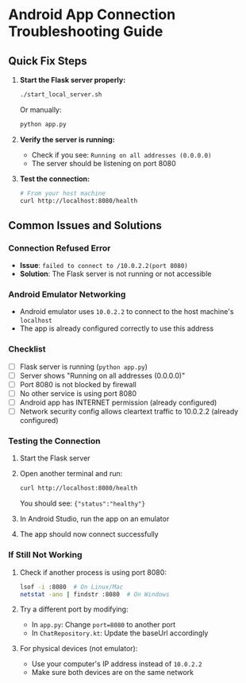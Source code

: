 # Android App Connection Troubleshooting Guide

## Quick Fix Steps

1. **Start the Flask server properly:**
   ```bash
   ./start_local_server.sh
   ```
   Or manually:
   ```bash
   python app.py
   ```

2. **Verify the server is running:**
   - Check if you see: `Running on all addresses (0.0.0.0)`
   - The server should be listening on port 8080

3. **Test the connection:**
   ```bash
   # From your host machine
   curl http://localhost:8080/health
   ```

## Common Issues and Solutions

### Connection Refused Error
- **Issue**: `failed to connect to /10.0.2.2(port 8080)`
- **Solution**: The Flask server is not running or not accessible

### Android Emulator Networking
- Android emulator uses `10.0.2.2` to connect to the host machine's `localhost`
- The app is already configured correctly to use this address

### Checklist
- [ ] Flask server is running (`python app.py`)
- [ ] Server shows "Running on all addresses (0.0.0.0)"
- [ ] Port 8080 is not blocked by firewall
- [ ] No other service is using port 8080
- [ ] Android app has INTERNET permission (already configured)
- [ ] Network security config allows cleartext traffic to 10.0.2.2 (already configured)

### Testing the Connection
1. Start the Flask server
2. Open another terminal and run:
   ```bash
   curl http://localhost:8080/health
   ```
   You should see: `{"status":"healthy"}`

3. In Android Studio, run the app on an emulator
4. The app should now connect successfully

### If Still Not Working
1. Check if another process is using port 8080:
   ```bash
   lsof -i :8080  # On Linux/Mac
   netstat -ano | findstr :8080  # On Windows
   ```

2. Try a different port by modifying:
   - In `app.py`: Change `port=8080` to another port
   - In `ChatRepository.kt`: Update the baseUrl accordingly

3. For physical devices (not emulator):
   - Use your computer's IP address instead of `10.0.2.2`
   - Make sure both devices are on the same network